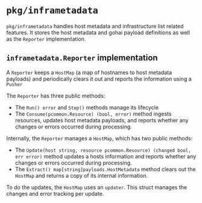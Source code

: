# `pkg/inframetadata`

`pkg/inframetadata` handles host metadata and infrastructure list related features. It stores the host metadata and gohai payload definitions as well as the `Reporter` implementation.

## `inframetadata.Reporter` implementation

A `Reporter` keeps a `HostMap` (a map of hostnames to host metadata payloads) and periodically clears it out and reports the information using a `Pusher`

The `Reporter` has three public methods:
- The `Run() error` and `Stop()` methods manage its lifecycle
- The `Consume(pcommon.Resource) (bool, error)` method ingests resources, updates host metadata payloads, and reports whether any changes or errors occurred during processing.

Internally, the `Reporter` manages a `HostMap`, which has two public methods:
- The `Update(host string, resource pcommon.Resource) (changed bool, err error)` method updates a hosts information and reports whether any changes or errors occurred during processing.
- The `Extract() map[string]payloads.HostMetadata` method clears out the `HostMap` and returns a copy of its internal information.

To do the updates, the `HostMap` uses an `updater`. This struct manages the changes and error tracking per update.

